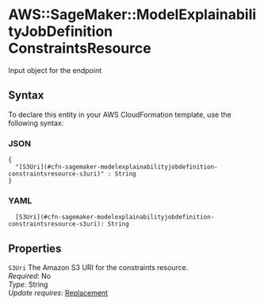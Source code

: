 # AWS::SageMaker::ModelExplainabilityJobDefinition ConstraintsResource<a name="aws-properties-sagemaker-modelexplainabilityjobdefinition-constraintsresource"></a>

Input object for the endpoint

## Syntax<a name="aws-properties-sagemaker-modelexplainabilityjobdefinition-constraintsresource-syntax"></a>

To declare this entity in your AWS CloudFormation template, use the following syntax:

### JSON<a name="aws-properties-sagemaker-modelexplainabilityjobdefinition-constraintsresource-syntax.json"></a>

```
{
  "[S3Uri](#cfn-sagemaker-modelexplainabilityjobdefinition-constraintsresource-s3uri)" : String
}
```

### YAML<a name="aws-properties-sagemaker-modelexplainabilityjobdefinition-constraintsresource-syntax.yaml"></a>

```
  [S3Uri](#cfn-sagemaker-modelexplainabilityjobdefinition-constraintsresource-s3uri): String
```

## Properties<a name="aws-properties-sagemaker-modelexplainabilityjobdefinition-constraintsresource-properties"></a>

`S3Uri` <a name="cfn-sagemaker-modelexplainabilityjobdefinition-constraintsresource-s3uri"></a>
The Amazon S3 URI for the constraints resource\.  
_Required_: No  
_Type_: String  
_Update requires_: [Replacement](https://docs.aws.amazon.com/AWSCloudFormation/latest/UserGuide/using-cfn-updating-stacks-update-behaviors.html#update-replacement)
